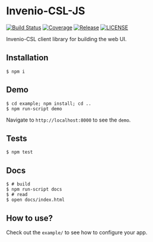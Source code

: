 Invenio-CSL-JS
=================

[![Build Status](https://github.com/inveniosoftware/invenio-csl-js/workflows/CI/badge.svg)](https://github.com/inveniosoftware/invenio-csl-js/actions)
[![Coverage](https://img.shields.io/coveralls/inveniosoftware/invenio-csl-js.svg)](https://coveralls.io/r/inveniosoftware/invenio-csl-js)
[![Release](https://img.shields.io/github/tag/inveniosoftware/invenio-csl-js.svg)](https://github.com/inveniosoftware/invenio-csl-js/releases)
[![LICENSE](https://img.shields.io/github/license/inveniosoftware/invenio-csl-js.svg)](https://github.com/inveniosoftware/invenio-csl-js/blob/master/LICENSE)

Invenio-CSL client library for building the web UI.

Installation
------------

    $ npm i

Demo
----

    $ cd example; npm install; cd ..
    $ npm run-script demo

Navigate to `http://localhost:8000` to see the `demo`.

Tests
-----

    $ npm test

Docs
----

    $ # build
    $ npm run-script docs
    $ # read
    $ open docs/index.html

How to use?
-----------

Check out the `example/` to see how to configure your app.

